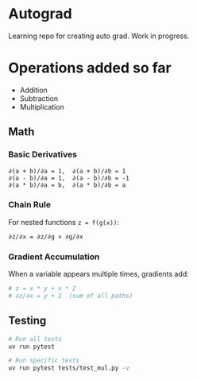 # Autograd

Learning repo for creating auto grad. Work in progress.

# Operations added so far
- Addition
- Subtraction
- Multiplication

##  Math

### Basic Derivatives
```
∂(a + b)/∂a = 1,  ∂(a + b)/∂b = 1
∂(a - b)/∂a = 1,  ∂(a - b)/∂b = -1  
∂(a * b)/∂a = b,  ∂(a * b)/∂b = a
```

### Chain Rule
For nested functions `z = f(g(x))`:
```
∂z/∂x = ∂z/∂g × ∂g/∂x
```

### Gradient Accumulation
When a variable appears multiple times, gradients add:
```python
# z = x * y + x * 2
# ∂z/∂x = y + 2  (sum of all paths)
```

## Testing

```bash
# Run all tests
uv run pytest

# Run specific tests
uv run pytest tests/test_mul.py -v
```